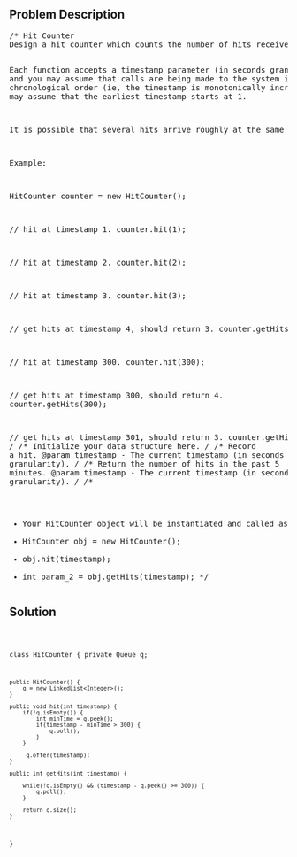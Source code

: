<!--
<style>
  body { font-family: Arial, sans-serif; }
  .container { max-width: 744px; margin: 0 auto; padding: 10px; }
  .comment-block { background-color: #f9f9f9; padding: 10px; border-left: 5px solid #ccc; max-width: 100%; margin: 20px auto; overflow-wrap: break-word; white-space: pre-wrap; }
  .code-block { background-color: #f4f4f4; padding: 10px; border: 1px solid #ddd; max-width: 100%; margin: 20px auto; overflow-wrap: break-word; white-space: pre-wrap; }
</style>
-->

<div class='container'>
<h2>Problem Description</h2>
<div class='comment-block'>
<pre>
/* Hit Counter
Design a hit counter which counts the number of hits received in the past 5 minutes.

Each function accepts a timestamp parameter (in seconds granularity) 
and you may assume that calls are being made to the system in chronological order 
(ie, the timestamp is monotonically increasing). You may assume that the earliest timestamp starts at 1.

It is possible that several hits arrive roughly at the same time.

Example:

HitCounter counter = new HitCounter();

// hit at timestamp 1.
counter.hit(1);

// hit at timestamp 2.
counter.hit(2);

// hit at timestamp 3.
counter.hit(3);

// get hits at timestamp 4, should return 3.
counter.getHits(4);

// hit at timestamp 300.
counter.hit(300);

// get hits at timestamp 300, should return 4.
counter.getHits(300);

// get hits at timestamp 301, should return 3.
counter.getHits(301); 
*/
    /** Initialize your data structure here. */
    /** Record a hit.
        @param timestamp - The current timestamp (in seconds granularity). */
    /** Return the number of hits in the past 5 minutes.
        @param timestamp - The current timestamp (in seconds granularity). */
/**
 * Your HitCounter object will be instantiated and called as such:
 * HitCounter obj = new HitCounter();
 * obj.hit(timestamp);
 * int param_2 = obj.getHits(timestamp);
 */</pre>
</div>

<h2>Solution</h2>
<div class='code-block'>
<pre><code class='language-java'>

class HitCounter {
    private Queue<Integer> q;

    public HitCounter() {
        q = new LinkedList<Integer>();
    }
    
    public void hit(int timestamp) {
        if(!q.isEmpty()) {
            int minTime = q.peek();
            if(timestamp - minTime > 300) {
                q.poll();
            }  
        }
        
         q.offer(timestamp);        
    }
    
    public int getHits(int timestamp) {

        while(!q.isEmpty() && (timestamp - q.peek() >= 300)) {
            q.poll();
        }
        
        return q.size();
    }
}

</code></pre>
</div>
</div>

